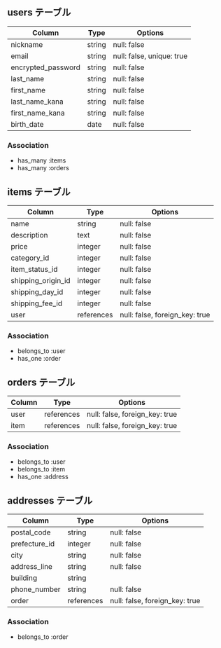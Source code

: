 
## users テーブル

| Column              | Type   | Options                   |
| ------------------- | ------ | ------------------------- |
| nickname            | string | null: false               |
| email               | string | null: false, unique: true |
| encrypted_password | string | null: false               |
| last_name          | string | null: false               |
| first_name         | string | null: false               |
| last_name_kana    | string | null: false               |
| first_name_kana   | string | null: false               |
| birth_date         | date   | null: false               |

### Association
- has_many :items
- has_many :orders


## items テーブル

| Column               | Type       | Options                         |
| -------------------- | ---------- | ------------------------------- |
| name                 | string     | null: false                     |
| description          | text       | null: false                     |
| price                | integer    | null: false                     |
| category_id         | integer    | null: false                     |
| item_status_id     | integer    | null: false                     |
| shipping_origin_id | integer    | null: false                     |
| shipping_day_id    | integer    | null: false                     |
| shipping_fee_id    | integer    | null: false                     |
| user                 | references | null: false, foreign\_key: true |

### Association
- belongs_to :user
- has_one :order


## orders テーブル

| Column | Type       | Options                         |
| ------ | ---------- | ------------------------------- |
| user   | references | null: false, foreign\_key: true |
| item   | references | null: false, foreign\_key: true |

### Association
- belongs_to :user
- belongs_to :item
- has_one :address


## addresses テーブル

| Column         | Type       | Options                         |
| -------------- | ---------- | ------------------------------- |
| postal_code   | string     | null: false                     |
| prefecture_id | integer    | null: false                     |
| city           | string     | null: false                     |
| address_line  | string     | null: false                     |
| building       | string     |                                 |
| phone_number  | string     | null: false                     |
| order       | references | null: false, foreign\_key: true |

### Association
- belongs_to :order